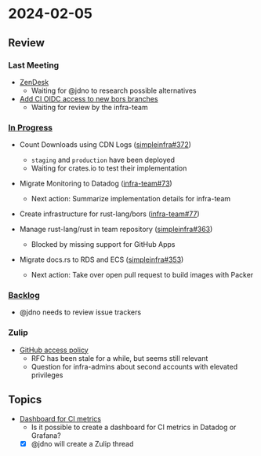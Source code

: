 # 2024-02-05

## Review

### Last Meeting

- [ZenDesk](https://rust-lang.zulipchat.com/#narrow/stream/242791-t-infra/topic/ZenDesk)
  - Waiting for @jdno to research possible alternatives
- [Add CI OIDC access to new bors branches](https://github.com/rust-lang/simpleinfra/pull/355)
  - Waiting for review by the infra-team

### [In Progress](https://github.com/orgs/rust-lang/projects/24/views/1)

- Count Downloads using CDN Logs ([simpleinfra#372](https://github.com/rust-lang/simpleinfra/issues/372))

  - `staging` and `production` have been deployed
  - Waiting for crates.io to test their implementation

- Migrate Monitoring to Datadog ([infra-team#73](https://github.com/rust-lang/infra-team/issues/73))

  - Next action: Summarize implementation details for infra-team

- Create infrastructure for rust-lang/bors ([infra-team#77](https://github.com/rust-lang/infra-team/issues/77))

- Manage rust-lang/rust in team repository ([simpleinfra#363](https://github.com/rust-lang/simpleinfra/issues/363))

  - Blocked by missing support for GitHub Apps

- Migrate docs.rs to RDS and ECS ([simpleinfra#353](https://github.com/rust-lang/simpleinfra/issues/353))
  - Next action: Take over open pull request to build images with Packer

### [Backlog](https://github.com/orgs/rust-lang/projects/24/views/1)

- @jdno needs to review issue trackers

### Zulip

- [GitHub access policy](https://rust-lang.zulipchat.com/#narrow/stream/242791-t-infra/topic/GitHub.20access.20policy)
  - RFC has been stale for a while, but seems still relevant
  - Question for infra-admins about second accounts with elevated privileges

## Topics

- [Dashboard for CI metrics](https://rust-lang.zulipchat.com/#narrow/stream/242791-t-infra/topic/Dashboard.20for.20CI.20metrics)
  - Is it possible to create a dashboard for CI metrics in Datadog or Grafana?
  - [x] @jdno will create a Zulip thread
